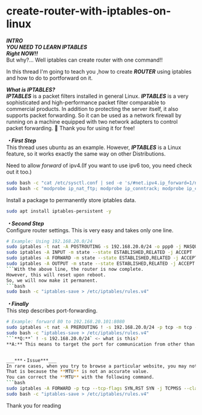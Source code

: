 # create-router-with-iptables-on-linux

___***INTRO***___  
***YOU NEED TO LEARN IPTABLES***  
***Right NOW!!***  
But why?...
Well iptables can create router with one command!!

In this thread I'm going to teach you ,how to create ***ROUTER*** using iptables and how to do to portforward on it.

___***What is IPTABLES?***___  
***IPTABLES*** is a packet filters installed in general Linux.
***IPTABLES*** is a very sophisticated and high-performance packet filter comparable to commercial products.
In addition to protecting the server itself, it also supports packet forwarding.
So it can be used as a network firewall by running on a machine equipped with two network adapters to control packet forwarding.
🙌 Thank you for using it for free!

___***・First Step***___  
This thread uses ubuntu as an example. 
However, ***IPTABLES*** is a Linux feature, so it works exactly the same way on other Distributions.

Need to allow *forward* of ipv4.(If you want to use ipv6 too, you need check out it too.)
```bash
sudo bash -c "cat /etc/sysctl.conf | sed -e 's/#net.ipv4.ip_forward=1/net.ipv4.ip_forward=1/g' > /etc/new_sysctl.conf && rm /etc/sysctl.conf && mv /etc/new_sysctl.conf /etc/sysctl.conf && sysctl -p"
sudo bash -c "modprobe ip_nat_ftp; modprobe ip_conntrack; modprobe ip_conntrack_ftp; modprobe ip_tables; modprobe iptable_nat; modprobe ipt_MASQUERADE"
```
Install a package to permanently store iptables data.
```bash
sudo apt install iptables-persistent -y
```

___***・Second Step***___  
Configure router settings.
This is very easy and takes only one line. 
```bash
# Example: Using 192.168.20.0/24
sudo iptables -t nat -A POSTROUTING -s 192.168.20.0/24 -o ppp0 -j MASQUERADE
sudo iptables -A INPUT -m state --state ESTABLISHED,RELATED -j ACCEPT
sudo iptables -A FORWARD -m state --state ESTABLISHED,RELATED -j ACCEPT
sudo iptables -A OUTPUT -m state --state ESTABLISHED,RELATED -j ACCEPT
```With the above line, the router is now complete.
However, this will reset upon reboot.
So, we will now make it permanent.
```bash
sudo bash -c "iptables-save > /etc/iptables/rules.v4"
```

___***・Finally***___  
This step describes port-forwarding.
```bash
# Example: forward 80 to 192.168.20.101:8080
sudo iptables -t nat -A PREROUTING ! -s 192.168.20.0/24 -p tcp -m tcp --dport 80 -j DNAT --to-destination 192.168.20.101:8080
sudo bash -c "iptables-save > /etc/iptables/rules.v4"
```**Q:**` ! -s 192.168.20.0/24` <- what is this?
**A:** This means to target the port for communication from other than 192.168.20.0/24.If this is not stated, port 80 will internally loop back to port 8080.


___***・Issue***___  
In rare cases, when you try to browse a particular website, you may not be able to do so. 
That is because the **MTU** is not an accurate value.
You can correct the **MTU** with the following command.
```bash
sudo iptables -A FORWARD -p tcp --tcp-flags SYN,RST SYN -j TCPMSS --clamp-mss-to-pmtu
sudo bash -c "iptables-save > /etc/iptables/rules.v4"
```

Thank you for reading
